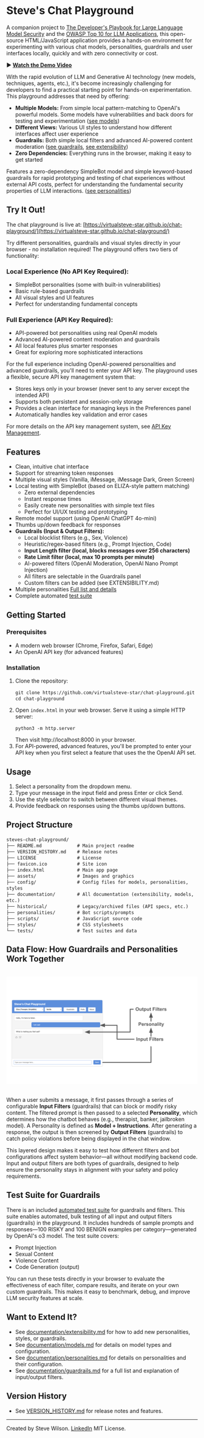 # Steve's Chat Playground

A companion project to [The Developer's Playbook for Large Language Model Security](https://www.amazon.com/Developers-Playbook-Large-Language-Security/dp/109816220X) and the [OWASP Top 10 for LLM Applications](https://genai.owasp.org), this open-source HTML/JavaScript application provides a hands-on environment for experimenting with various chat models, personalities, guardrails and user interfaces locally, quickly and with zero connectivity or cost.

**▶️ [Watch the Demo Video](https://youtu.be/3lPvKyifFMI)**

With the rapid evolution of LLM and Generative AI technology (new models, techniques, agents, etc.), it's become increasingly challenging for developers to find a practical starting point for hands-on experimentation. This playground addresses that need by offering:

- **Multiple Models:** From simple local pattern-matching to OpenAI's powerful models.  Some models have vulnerabilities and back doors for testing and experimentation ([see models](documentation/models.md))
- **Different Views:** Various UI styles to understand how different interfaces affect user experience
- **Guardrails:** Both simple local filters and advanced AI-powered content moderation ([see guardrails](documentation/guardrails.md), [see extensibility](documentation/extensibility.md))
- **Zero Dependencies:** Everything runs in the browser, making it easy to get started

Features a zero-dependency SimpleBot model and simple keyword-based guardrails for rapid prototyping and testing of chat experiences without external API costs, perfect for understanding the fundamental security properties of LLM interactions. ([see personalities](documentation/personalities.md))

## Try It Out!

The chat playground is live at: [https://virtualsteve-star.github.io/chat-playground/](https://virtualsteve-star.github.io/chat-playground/)

Try different personalities, guardrails and visual styles directly in your browser - no installation required! The playground offers two tiers of functionality:

### Local Experience (No API Key Required):
- SimpleBot personalities (some with built-in vulnerabilities)
- Basic rule-based guardrails
- All visual styles and UI features
- Perfect for understanding fundamental concepts

### Full Experience (API Key Required):
- API-powered bot personalities using real OpenAI models
- Advanced AI-powered content moderation and guardrails
- All local features plus smarter responses
- Great for exploring more sophisticated interactions

For the full experience including OpenAI-powered personalities and advanced guardrails, you'll need to enter your API key. The playground uses a flexible, secure API key management system that:
- Stores keys only in your browser (never sent to any server except the intended API)
- Supports both persistent and session-only storage
- Provides a clean interface for managing keys in the Preferences panel
- Automatically handles key validation and error cases

For more details on the API key management system, see [API Key Management](documentation/api_key_management.md).

## Features
- Clean, intuitive chat interface
- Support for streaming token responses
- Multiple visual styles (Vanilla, iMessage, iMessage Dark, Green Screen)
- Local testing with SimpleBot (based on ELIZA-style pattern matching)
  - Zero external dependencies
  - Instant response times
  - Easily create new personalities with simple text files
  - Perfect for UI/UX testing and prototyping
- Remote model support (using OpenAI ChatGPT 4o-mini)
- Thumbs up/down feedback for responses
- **Guardrails (Input & Output Filters):**
  - Local blocklist filters (e.g., Sex, Violence)
  - Heuristic/regex-based filters (e.g., Prompt Injection, Code)
  - **Input Length filter (local, blocks messages over 256 characters)**
  - **Rate Limit filter (local, max 10 prompts per minute)**
  - AI-powered filters (OpenAI Moderation, OpenAI Nano Prompt Injection)
  - All filters are selectable in the Guardrails panel
  - Custom filters can be added (see EXTENSIBILITY.md)
- Multiple personalities [Full list and details](documentation/personalities.md)
- Complete automated [test suite](documentation/tests.md)

## Getting Started

### Prerequisites
- A modern web browser (Chrome, Firefox, Safari, Edge)
- An OpenAI API key (for advanced features)

### Installation
1. Clone the repository:
   ```
   git clone https://github.com/virtualsteve-star/chat-playground.git
   cd chat-playground
   ```
2. Open `index.html` in your web browser. Serve it using a simple HTTP server:
   ```
   python3 -m http.server
   ```
   Then visit http://localhost:8000 in your browser.
3. For API-powered, advanced features, you'll be prompted to enter your API key when you first select a feature that uses the the OpenAI API set.

## Usage
1. Select a personality from the dropdown menu.
2. Type your message in the input field and press Enter or click Send.
3. Use the style selector to switch between different visual themes.
4. Provide feedback on responses using the thumbs up/down buttons.

## Project Structure

```
steves-chat-playground/
├── README.md             # Main project readme
├── VERSION_HISTORY.md    # Release notes
├── LICENSE               # License
├── favicon.ico           # Site icon
├── index.html            # Main app page
├── assets/               # Images and graphics
├── config/               # Config files for models, personalities, styles
├── documentation/        # All documentation (extensibility, models, etc.)
├── historical/           # Legacy/archived files (API specs, etc.)
├── personalities/        # Bot scripts/prompts
├── scripts/              # JavaScript source code
├── styles/               # CSS stylesheets
└── tests/                # Test suites and data
```

## Data Flow: How Guardrails and Personalities Work Together

<img src="documentation/DataFlow.svg" alt="Data Flow Diagram" style="max-width: 100%; height: auto; margin: 16px 0;">

When a user submits a message, it first passes through a series of configurable **Input Filters** (guardrails) that can block or modify risky content. The filtered prompt is then passed to a selected **Personality**, which determines how the chatbot behaves (e.g., therapist, banker, jailbroken model). A Personality is defined as **Model + Instructions**. After generating a response, the output is then screened by **Output Filters** (guardrails) to catch policy violations before being displayed in the chat window.

This layered design makes it easy to test how different filters and bot configurations affect system behavior—all without modifying backend code. Input and output filters are both types of guardrails, designed to help ensure the personality stays in alignment with your safety and policy requirements.

## Test Suite for Guardrails

There is an included [automated test suite](documentation/tests.md) for guardrails and filters. This suite enables automated, bulk testing of all input and output filters (guardrails) in the playground. It includes hundreds of sample prompts and responses—100 RISKY and 100 BENIGN examples per category—generated by OpenAI's o3 model. The test suite covers:

- Prompt Injection
- Sexual Content
- Violence Content
- Code Generation (output)

You can run these tests directly in your browser to evaluate the effectiveness of each filter, compare results, and iterate on your own custom guardrails. This makes it easy to benchmark, debug, and improve LLM security features at scale.

## Want to Extend It?
- See [documentation/extensibility.md](documentation/extensibility.md) for how to add new personalities, styles, or guardrails.
- See [documentation/models.md](documentation/models.md) for details on model types and configuration.
- See [documentation/personalities.md](documentation/personalities.md) for details on personalities and their configuration.
- See [documentation/guardrails.md](documentation/guardrails.md) for a full list and explanation of input/output filters.

## Version History
- See [VERSION_HISTORY.md](VERSION_HISTORY.md) for release notes and features.

---

Created by Steve Wilson. [LinkedIn](https://www.linkedin.com/in/wilsonsd/)
MIT License. 